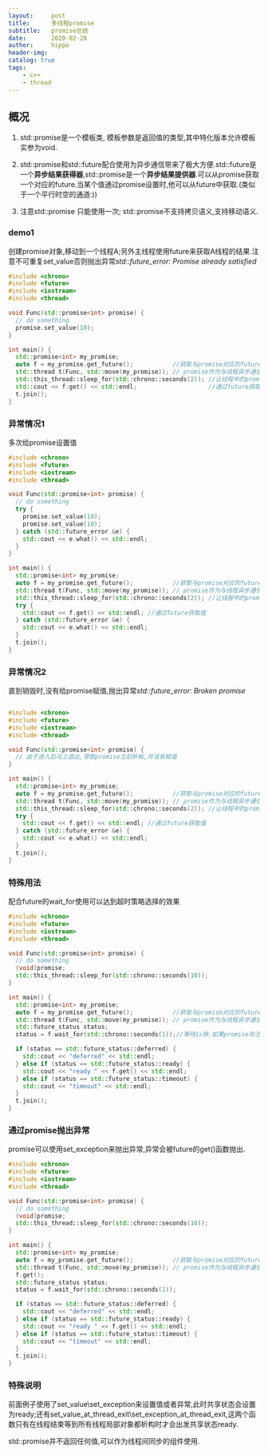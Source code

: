 ```yaml
---
layout:     post
title:      多线程promise
subtitle:   promise总结
date:       2020-02-28
author:     hippo
header-img: 
catalog: true
tags:
    - c++
    - thread
---
```


## 概况

1. std::promise是一个模板类, 模板参数是返回值的类型,其中特化版本允许模板实参为void.

2. std::promise和std::future配合使用为异步通信带来了极大方便.std::future是一个**异步结果获得器**,std::promise是一个**异步结果提供器**.可以从promise获取一个对应的future.当某个值通过promise设置时,他可以从future中获取.(类似于一个平行时空的通道:))

3. 注意std::promise 只能使用一次; std::promise不支持拷贝语义,支持移动语义.

### demo1
创建promise对象,移动到一个线程A;另外主线程使用future来获取A线程的结果.注意不可重复set_value否则抛出异常*std::future_error: Promise already satisfied*

``` C++
#include <chrono>
#include <future>
#include <iostream>
#include <thread>

void Func(std::promise<int> promise) {
  // do something
  promise.set_value(10);
}

int main() {
  std::promise<int> my_promise;
  auto f = my_promise.get_future();           //获取与promise对应的future
  std::thread t(Func, std::move(my_promise)); // promise作为与线程异步通信的对象
  std::this_thread::sleep_for(std::chrono::seconds(2)); //让线程中的promise设置值
  std::cout << f.get() << std::endl;                    //通过future获取值
  t.join();
}

```

### 异常情况1

多次给promise设置值

```C++
#include <chrono>
#include <future>
#include <iostream>
#include <thread>

void Func(std::promise<int> promise) {
  // do something
  try {
    promise.set_value(10);
    promise.set_value(10);
  } catch (std::future_error &e) {
    std::cout << e.what() << std::endl;
  }
}

int main() {
  std::promise<int> my_promise;
  auto f = my_promise.get_future();           //获取与promise对应的future
  std::thread t(Func, std::move(my_promise)); // promise作为与线程异步通信的对象
  std::this_thread::sleep_for(std::chrono::seconds(2)); //让线程中的promise设置值
  try {
    std::cout << f.get() << std::endl; //通过future获取值
  } catch (std::future_error &e) {
    std::cout << e.what() << std::endl;
  }
  t.join();
}

```

### 异常情况2

直到销毁时,没有给promise赋值,抛出异常*std::future_error: Broken promise*

```C++

#include <chrono>
#include <future>
#include <iostream>
#include <thread>

void Func(std::promise<int> promise) {
  // 由于进入后马上退出,导致promise立刻析构,并没有赋值
}

int main() {
  std::promise<int> my_promise;
  auto f = my_promise.get_future();           //获取与promise对应的future
  std::thread t(Func, std::move(my_promise)); // promise作为与线程异步通信的对象
  std::this_thread::sleep_for(std::chrono::seconds(2)); //让线程中的promise设置值
  try {
    std::cout << f.get() << std::endl; //通过future获取值
  } catch (std::future_error &e) {
    std::cout << e.what() << std::endl;
  }
  t.join();
}

```

### 特殊用法

配合future的wait_for使用可以达到超时策略选择的效果

```C++
#include <chrono>
#include <future>
#include <iostream>
#include <thread>

void Func(std::promise<int> promise) {
  // do something
  (void)promise;
  std::this_thread::sleep_for(std::chrono::seconds(10));
}

int main() {
  std::promise<int> my_promise;
  auto f = my_promise.get_future();           //获取与promise对应的future
  std::thread t(Func, std::move(my_promise)); // promise作为与线程异步通信的对象
  std::future_status status;
  status = f.wait_for(std::chrono::seconds(1));//等待1s钟,如果promise存活,但是并没有设置值,将导致超时发生.

  if (status == std::future_status::deferred) {
    std::cout << "deferred" << std::endl;
  } else if (status == std::future_status::ready) {
    std::cout << "ready " << f.get() << std::endl;
  } else if (status == std::future_status::timeout) {
    std::cout << "timeout" << std::endl;
  }
  t.join();
}

```

### 通过promise抛出异常

promise可以使用set_exception来抛出异常,异常会被future的get()函数抛出.

```C++
#include <chrono>
#include <future>
#include <iostream>
#include <thread>

void Func(std::promise<int> promise) {
  // do something
  (void)promise;
  std::this_thread::sleep_for(std::chrono::seconds(10));
}

int main() {
  std::promise<int> my_promise;
  auto f = my_promise.get_future();           //获取与promise对应的future
  std::thread t(Func, std::move(my_promise)); // promise作为与线程异步通信的对象
  f.get();
  std::future_status status;
  status = f.wait_for(std::chrono::seconds(1));

  if (status == std::future_status::deferred) {
    std::cout << "deferred" << std::endl;
  } else if (status == std::future_status::ready) {
    std::cout << "ready " << f.get() << std::endl;
  } else if (status == std::future_status::timeout) {
    std::cout << "timeout" << std::endl;
  }
  t.join();
}

```


### 特殊说明

前面例子使用了set_value\set_exception来设置值或者异常,此时共享状态会设置为ready;还有set_value_at_thread_exit\set_exception_at_thread_exit,这两个函数只有在线程结束等到所有线程局部对象都析构时才会出发共享状态ready.


std::promise<void>并不返回任何值,可以作为线程间同步的组件使用.